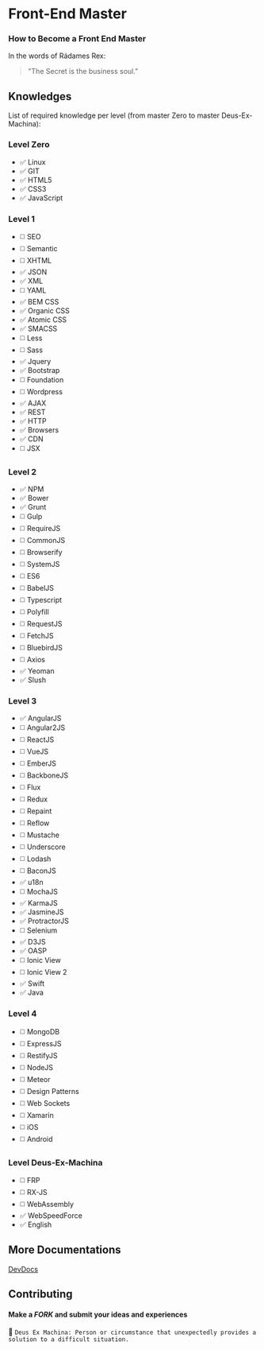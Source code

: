 # Front-End Master

### How to Become a Front End Master

In the words of Rádames Rex:
> "The Secret is the business soul."

## Knowledges

List of required knowledge per level (from master Zero to master Deus-Ex-Machina):

### Level Zero

- :white_check_mark: Linux
- :white_check_mark: GIT
- :white_check_mark: HTML5
- :white_check_mark: CSS3
- :white_check_mark: JavaScript

### Level 1

- :white_medium_square: SEO
- :white_medium_square: Semantic
- :white_medium_square: XHTML
- :white_check_mark: JSON
- :white_check_mark: XML
- :white_medium_square: YAML
- :white_check_mark: BEM CSS
- :white_check_mark: Organic CSS
- :white_check_mark: Atomic CSS
- :white_check_mark: SMACSS
- :white_medium_square: Less
- :white_medium_square: Sass
- :white_check_mark: Jquery
- :white_check_mark: Bootstrap
- :white_medium_square: Foundation
- :white_medium_square: Wordpress
- :white_check_mark: AJAX
- :white_check_mark: REST
- :white_check_mark: HTTP
- :white_check_mark: Browsers
- :white_check_mark: CDN
- :white_medium_square: JSX

### Level 2

- :white_check_mark: NPM
- :white_check_mark: Bower
- :white_check_mark: Grunt
- :white_medium_square: Gulp
- :white_medium_square: RequireJS
- :white_medium_square: CommonJS
- :white_medium_square: Browserify
- :white_medium_square: SystemJS
- :white_medium_square: ES6
- :white_medium_square: BabelJS
- :white_medium_square: Typescript
- :white_medium_square: Polyfill
- :white_medium_square: RequestJS
- :white_medium_square: FetchJS
- :white_medium_square: BluebirdJS
- :white_medium_square: Axios
- :white_check_mark: Yeoman
- :white_check_mark: Slush

### Level 3

- :white_check_mark: AngularJS
- :white_medium_square: Angular2JS
- :white_medium_square: ReactJS
- :white_medium_square: VueJS
- :white_medium_square: EmberJS
- :white_medium_square: BackboneJS
- :white_medium_square: Flux
- :white_medium_square: Redux
- :white_medium_square: Repaint
- :white_medium_square: Reflow
- :white_medium_square: Mustache
- :white_medium_square: Underscore
- :white_medium_square: Lodash
- :white_medium_square: BaconJS
- :white_check_mark: u18n
- :white_medium_square: MochaJS
- :white_check_mark: KarmaJS
- :white_check_mark: JasmineJS
- :white_check_mark: ProtractorJS
- :white_medium_square: Selenium
- :white_check_mark: D3JS
- :white_check_mark: OASP
- :white_medium_square: Ionic View
- :white_medium_square: Ionic View 2
- :white_check_mark: Swift
- :white_check_mark: Java

### Level 4

- :white_medium_square: MongoDB
- :white_medium_square: ExpressJS
- :white_medium_square: RestifyJS
- :white_medium_square: NodeJS
- :white_medium_square: Meteor
- :white_medium_square: Design Patterns
- :white_medium_square: Web Sockets
- :white_medium_square: Xamarin
- :white_medium_square: iOS
- :white_medium_square: Android

### Level Deus-Ex-Machina

- :white_medium_square: FRP
- :white_medium_square: RX-JS
- :white_medium_square: WebAssembly
- :white_check_mark: WebSpeedForce
- :white_check_mark: English

## More Documentations

[DevDocs](http://devdocs.io/)

## Contributing

#### Make a _FORK_ and submit your ideas and experiences

:camel: `Deus Ex Machina: Person or circumstance that unexpectedly provides a solution to a difficult situation.`
